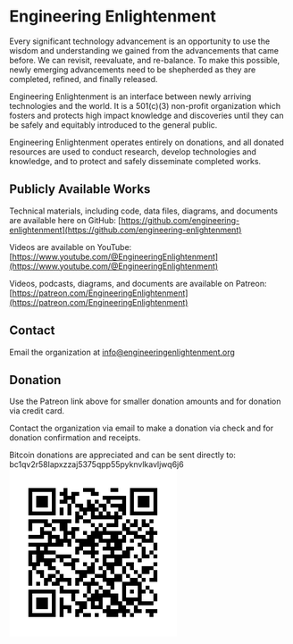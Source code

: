 # Engineering Enlightenment

Every significant technology advancement is an opportunity to use the wisdom and understanding we gained from the advancements that came before. We can revisit, reevaluate, and re-balance. To make this possible, newly emerging advancements need to be shepherded as they are completed, refined, and finally released.

Engineering Enlightenment is an interface between newly arriving technologies and the world. It is a 501(c)(3) non-profit organization which fosters and protects high impact knowledge and discoveries until they can be safely and equitably introduced to the general public.

Engineering Enlightenment operates entirely on donations, and all donated resources are used to conduct research, develop technologies and knowledge, and to protect and safely disseminate completed works.

## Publicly Available Works

Technical materials, including code, data files, diagrams, and documents are available here on GitHub: [https://github.com/engineering-enlightenment](https://github.com/engineering-enlightenment)

Videos are available on YouTube: [https://www.youtube.com/@EngineeringEnlightenment](https://www.youtube.com/@EngineeringEnlightenment)

Videos, podcasts, diagrams, and documents are available on Patreon: [https://patreon.com/EngineeringEnlightenment](https://patreon.com/EngineeringEnlightenment)

## Contact

Email the organization at info@engineeringenlightenment.org

## Donation

Use the Patreon link above for smaller donation amounts and for donation via credit card.

Contact the organization via email to make a donation via check and for donation confirmation and receipts.

Bitcoin donations are appreciated and can be sent directly to: bc1qv2r58lapxzzaj5375qpp55pyknvlkavljwq6j6
![Donate to Engineering Enlightenment](bc1qv2r58lapxzzaj5375qpp55pyknvlkavljwq6j6.png)
